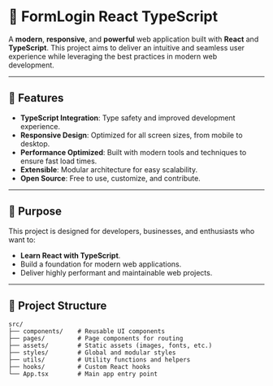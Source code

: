 # 🚀 FormLogin React TypeScript

A **modern**, **responsive**, and **powerful** web application built with **React** and **TypeScript**. This project aims to deliver an intuitive and seamless user experience while leveraging the best practices in modern web development.

---

## 🌟 Features

- **TypeScript Integration**: Type safety and improved development experience.
- **Responsive Design**: Optimized for all screen sizes, from mobile to desktop.
- **Performance Optimized**: Built with modern tools and techniques to ensure fast load times.
- **Extensible**: Modular architecture for easy scalability.
- **Open Source**: Free to use, customize, and contribute.

---

## 🎯 Purpose

This project is designed for developers, businesses, and enthusiasts who want to:
- **Learn React with TypeScript**.
- Build a foundation for modern web applications.
- Deliver highly performant and maintainable web projects.

---

## 📂 Project Structure

```plaintext
src/
├── components/    # Reusable UI components
├── pages/         # Page components for routing
├── assets/        # Static assets (images, fonts, etc.)
├── styles/        # Global and modular styles
├── utils/         # Utility functions and helpers
├── hooks/         # Custom React hooks
└── App.tsx        # Main app entry point
